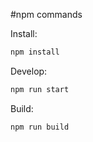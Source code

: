#npm commands

Install:
```bash
npm install
```

Develop:
```bash
npm run start
```

Build:
```bash
npm run build
```
